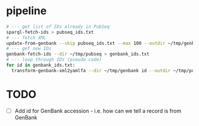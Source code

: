 # pipeline

```sh
# --- get list of IDs already in PubSeq
sparql-fetch-ids > pubseq_ids.txt
# --- fetch XML
update-from-genbank --skip pubseq_ids.txt --max 100 --outdir ~/tmp/genbank
# --- get new IDs
genbank-fetch-ids --dir ~/tmp/pubseq > genbank_ids.txt
# --- loop through IDs (pseudo code)
for id in genbank_ids.txt:
  transform-genbank-xml2yamlfa --dir ~/tmp/genbank id --outdir ~/tmp/pubseq
```

# TODO

- [ ] Add id for GenBank accession - i.e. how can we tell a record is from GenBank
